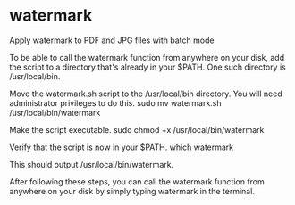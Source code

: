 # watermark
Apply watermark to PDF and JPG files with batch mode

To be able to call the watermark function from anywhere on your disk, add the script to a directory that's already in your $PATH. One such directory is /usr/local/bin.

Move the watermark.sh script to the /usr/local/bin directory. You will need administrator privileges to do this.
sudo mv watermark.sh /usr/local/bin/watermark

Make the script executable.
sudo chmod +x /usr/local/bin/watermark

Verify that the script is now in your $PATH.
which watermark

This should output /usr/local/bin/watermark.

After following these steps, you can call the watermark function from anywhere on your disk by simply typing watermark in the terminal.
